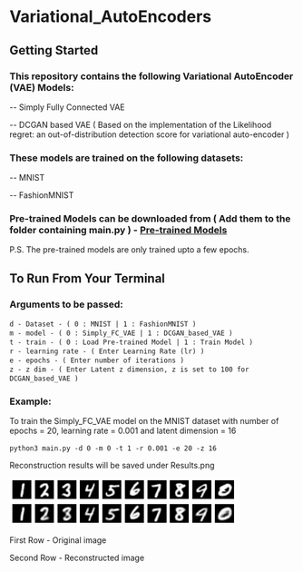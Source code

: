 # Variational_AutoEncoders

## Getting Started

### This repository contains the following Variational AutoEncoder (VAE) Models:

-- Simply Fully Connected VAE

-- DCGAN based VAE ( Based on the implementation of the Likelihood regret: an out-of-distribution detection score for variational auto-encoder )

### These models are trained on the following datasets:

-- MNIST

-- FashionMNIST

### Pre-trained Models can be downloaded from ( Add them to the folder containing main.py ) - [Pre-trained Models](https://drive.google.com/drive/folders/1Nk3xpGvYcnHxkO7p8PRHpRmUvVhFjeDV?)
P.S. The pre-trained models are only trained upto a few epochs. 

## To Run From Your Terminal

### Arguments to be passed:

```
d - Dataset - ( 0 : MNIST | 1 : FashionMNIST )
m - model - ( 0 : Simply_FC_VAE | 1 : DCGAN_based_VAE )
t - train - ( 0 : Load Pre-trained Model | 1 : Train Model )
r - learning rate - ( Enter Learning Rate (lr) )
e - epochs - ( Enter number of iterations )
z - z dim - ( Enter Latent z dimension, z is set to 100 for DCGAN_based_VAE )
```
### Example:

To train the Simply_FC_VAE model on the MNIST dataset with number of epochs = 20, learning rate = 0.001 and latent dimension = 16
```
python3 main.py -d 0 -m 0 -t 1 -r 0.001 -e 20 -z 16
```
Reconstruction results will be saved under Results.png

<img src="https://github.com/xavierohan/Variational_AutoEncoders/blob/master/Results.png" width="400">

First Row - Original image

Second Row - Reconstructed image
